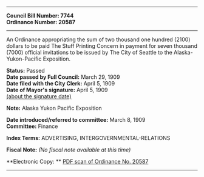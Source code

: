 * * * * *  
  
**Council Bill Number: [](#h0)[](#h2)7744**   
**Ordinance Number: 20587**  
  
* * * * *  
  
An Ordinance appropriating the sum of two thousand one hundred (2100) dollars to be paid The Stuff Printing Concern in payment for seven thousand (7000) official invitations to be issued by The City of Seattle to the Alaska-Yukon-Pacific Exposition.  
  
**Status:** Passed   
**Date passed by Full Council:** March 29, 1909   
**Date filed with the City Clerk:** April 5, 1909   
**Date of Mayor's signature:** April 5, 1909   
[(about the signature date)](/~public/approvaldate.htm)   
  
**Note:** Alaska Yukon Pacific Exposition  
  
  
**Date introduced/referred to committee:** March 8, 1909   
**Committee:** Finance   
  
**Index Terms:** ADVERTISING, INTERGOVERNMENTAL-RELATIONS  
  
**Fiscal Note:** *(No fiscal note available at this time)*  
  
**Electronic Copy: ** [PDF scan of Ordinance No. 20587](/~archives/Ordinances/Ord_20587.pdf)  
  
* * * * *  
